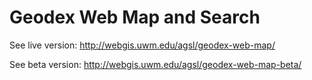 # Geodex Web Map and Search
See live version: http://webgis.uwm.edu/agsl/geodex-web-map/

See beta version: http://webgis.uwm.edu/agsl/geodex-web-map-beta/
